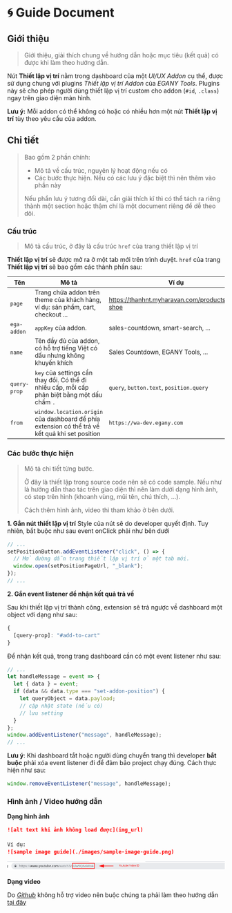 # 🌀 Guide Document

## Giới thiệu

> Giới thiệu, giải thích chung về hướng dẫn hoặc mục tiêu (kết quả) có được khi làm theo hướng dẫn.

Nút **Thiết lập vị trí** nằm trong dashboard của một _UI/UX Addon_ cụ thể, được sử dụng chung với plugins _Thiết lập vị trí Addon_ của _EGANY Tools_. Plugins này sẽ cho phép người dùng thiết lập vị trí custom cho addon (`#id`, `.class`) ngay trên giao diện màn hình.

**Lưu ý:** Mỗi addon có thể không có hoặc có nhiều hơn một nút **Thiết lập vị trí** tùy theo yêu cầu của addon.

## Chi tiết

> Bao gồm 2 phần chính:
>
> - Mô tả về cấu trúc, nguyên lý hoạt động nếu có
> - Các bước thực hiện. Nếu có các lưu ý đặc biệt thì nên thêm vào phần này
>
> Nếu phần lưu ý tương đối dài, cần giải thích kĩ thì có thể tách ra riêng thành một section hoặc thậm chí là một document riêng để dễ theo dõi.

### Cấu trúc

> Mô tả cấu trúc, ở đây là cấu trúc `href` của trang thiết lập vị trí

**Thiết lập vị trí** sẽ được mở ra ở một tab mới trên trình duyệt. `href` của trang **Thiết lập vị trí** sẽ bao gồm các thành phần sau:

| Tên          | Mô tả                                                                                           | Ví dụ                                            |
| ------------ | ----------------------------------------------------------------------------------------------- | ------------------------------------------------ |
| `page`       | Trang chứa addon trên theme của khách hàng, ví dụ: sản phẩm, cart, checkout ...                 | https://thanhnt.myharavan.com/products/nike-shoe |
| `ega-addon`  | `appKey` của addon.                                                                             | sales-countdown, smart-search, ...               |
| `name`       | Tên đầy đủ của addon, có hỗ trợ tiếng Việt có dấu nhưng không khuyến khích                      | Sales Countdown, EGANY Tools, ...                |
| `query-prop` | `key` của settings cần thay đổi. Có thể đi nhiều cấp, mỗi cấp phân biệt bằng một dấu chấm `.`   | `query`, `button.text`, `position.query`         |
| `from`       | `window.location.origin` của dashboard để phía extension có thể trả về kết quả khi set position | `https://wa-dev.egany.com`                       |

### Các bước thực hiện

> Mô tả chi tiết từng bước.
>
> Ở đây là thiết lập trong source code nên sẽ có code sample. Nếu như là hướng dẫn thao tác trên giao diện thì nên làm dưới dạng hình ảnh, có step trên hình (khoanh vùng, mũi tên, chú thích, ...).
>
> Cách thêm hình ảnh, video thì tham khảo ở bên dưới.

**1. Gắn nút thiết lập vị trí**
Style của nút sẽ do developer quyết định. Tuy nhiên, bắt buộc như sau event onClick phải như bên dưới

```js
// ...
setPositionButton.addEventListener("click", () => {
  // Mở đường dẫn trang thiết lập vị trí ở một tab mới.
  window.open(setPositionPageUrl, "_blank");
});
// ...
```

**2. Gắn event listener để nhận kết quả trả về**

Sau khi thiết lập vị trí thành công, extension sẽ trả ngược về dashboard một object với dạng như sau:

```js
{
  [query-prop]: "#add-to-cart"
}
```

Để nhận kết quả, trong trang dashboard cần có một event listener như sau:

```js
// ...
let handleMessage = event => {
  let { data } = event;
  if (data && data.type === "set-addon-position") {
    let queryObject = data.payload;
    // cập nhật state (nếu có)
    // lưu setting
  }
};
window.addEventListener("message", handleMessage);
// ...
```

**Lưu ý**: Khi dashboard tắt hoặc người dùng chuyển trang thì developer **bắt buộc** phải xóa event listener đi để đảm bảo project chạy đúng. Cách thực hiện như sau:

```js
window.removeEventListener("message", handleMessage);
```

### Hình ảnh / Video hướng dẫn

**Dạng hình ảnh**

```md
![alt text khi ảnh không load được](img_url)

Ví dụ:
![sample image guide](./images/sample-image-guide.png)
```

![how to embed youtube video in markdown guide](./images/youtube-video-guide.png)

**Dạng video**

Do [_Github_](https://github.com) không hỗ trợ video nên buộc chúng ta phải làm theo hướng dẫn [tại đây](./guides/embed-video.md)
